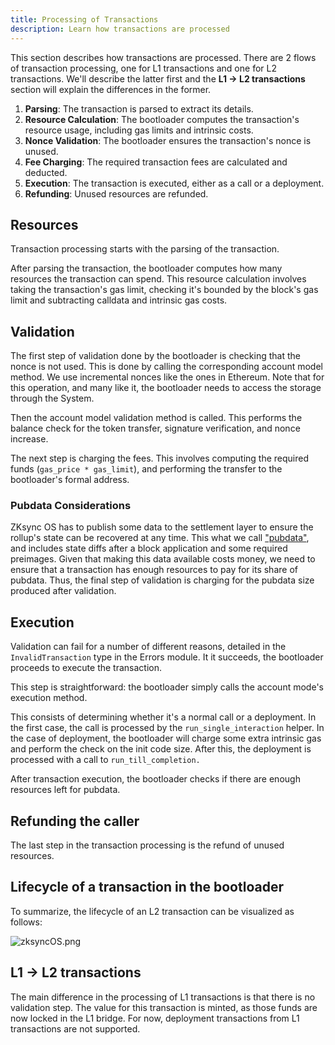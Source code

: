 ```yaml
---
title: Processing of Transactions
description: Learn how transactions are processed
---
```


This section describes how transactions are processed. There are 2 flows of transaction processing, one for L1 transactions and one for L2
transactions. We'll describe the latter first and the **L1 -> L2 transactions** section will explain the differences in the former.

1. **Parsing**: The transaction is parsed to extract its details.
2. **Resource Calculation**: The bootloader computes the transaction's resource usage, including gas limits and intrinsic costs.
3. **Nonce Validation**: The bootloader ensures the transaction's nonce is unused.
4. **Fee Charging**: The required transaction fees are calculated and deducted.
5. **Execution**: The transaction is executed, either as a call or a deployment.
6. **Refunding**: Unused resources are refunded.

## Resources

Transaction processing starts with the parsing of the transaction.

After parsing the transaction, the bootloader computes how many resources the transaction can spend. This resource calculation involves taking the
transaction's gas limit, checking it's bounded by the block's gas limit and subtracting calldata and intrinsic gas costs.

## Validation

The first step of validation done by the bootloader is checking that the nonce is not used. This is done by calling the corresponding account
model method. We use incremental nonces like the ones in Ethereum. Note that for this operation, and many like it, the bootloader needs
to access the storage through the System.

Then the account model validation method is called. This performs the balance check for the token transfer, signature verification,
and nonce increase.

The next step is charging the fees. This involves computing the required funds (`gas_price * gas_limit`), and
performing the transfer to the bootloader's formal address.

### Pubdata Considerations

ZKsync OS has to publish some data to the settlement layer to ensure the rollup's state can be recovered at any time.
This what we call ["pubdata"](/zksync-protocol/contracts/handling-pubdata), and includes state diffs after a block
application and some required preimages. Given that making this data available costs money, we need to ensure that a transaction has enough
resources to pay for its share of pubdata. Thus, the final step of validation is charging for the pubdata size produced after validation.

## Execution

Validation can fail for a number of different reasons, detailed in the `InvalidTransaction` type in the Errors module.
It it succeeds, the bootloader proceeds to execute the transaction.

This step is straightforward: the bootloader simply calls the account mode's execution method.

This consists of determining whether it's a normal call or a deployment. In the first case, the call is processed by
the `run_single_interaction` helper. In the case of deployment, the bootloader will charge some extra intrinsic gas and perform the check on the
init code size. After this, the deployment is processed with a call to `run_till_completion.`

After transaction execution, the bootloader checks if there are enough resources left for pubdata.

## Refunding the caller

The last step in the transaction processing is the refund of unused resources.

## Lifecycle of a transaction in the bootloader

To summarize, the lifecycle of an L2 transaction can be visualized as follows:

![zksyncOS.png](/images/zksyncos-airbender/tx_lifecycle.png)

## L1 -> L2 transactions

The main difference in the processing of L1 transactions is that there is no validation step. The value for this transaction is minted, as those
funds are now locked in the L1 bridge. For now, deployment transactions from L1 transactions are not supported.
